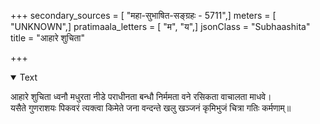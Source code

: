 +++
secondary_sources = [ "महा-सुभाषित-सङ्ग्रहः - 5711",]
meters = [ "UNKNOWN",]
pratimaala_letters = [ "म", "य",]
jsonClass = "Subhaashita"
title = "आहारे शुचिता"

+++

<details open><summary>Text</summary>

आहारे शुचिता ध्वनौ मधुरता नीडे पराधीनता बन्धौ निर्ममता वने रसिकता वाचालता माधवे।  
यसैते गुणराशयः पिकवरं त्यक्त्वा किमेते जना वन्दन्ते खलु खञ्जनं कृमिभुजं चित्रा गतिः कर्मणाम्॥
</details>
